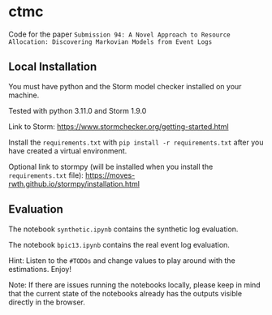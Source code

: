 # ctmc

Code for the paper `Submission 94: A Novel Approach to Resource Allocation: Discovering Markovian Models from Event Logs`

## Local Installation

You must have python and the Storm model checker installed on your machine.

Tested with python 3.11.0 and Storm 1.9.0

Link to Storm: https://www.stormchecker.org/getting-started.html

Install the `requirements.txt` with `pip install -r requirements.txt` after you have created a virtual environment.

Optional link to stormpy (will be installed when you install the `requirements.txt` file): https://moves-rwth.github.io/stormpy/installation.html

## Evaluation

The notebook `synthetic.ipynb` contains the synthetic log evaluation.

The notebook `bpic13.ipynb` contains the real event log evaluation.

Hint: Listen to the `#TODOs` and change values to play around with the estimations. Enjoy!

Note: If there are issues running the notebooks locally, please keep in mind that the current state of the notebooks already has the outputs visible directly in the browser.
